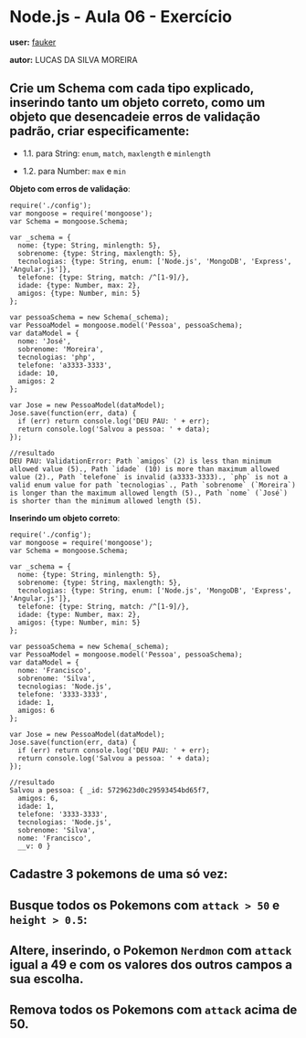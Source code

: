 # Node.js - Aula 06 - Exercício

**user:** [fauker](http://github.com/fauker)

**autor:** LUCAS DA SILVA MOREIRA


## Crie um Schema com cada tipo explicado, inserindo tanto um objeto correto, como um objeto que desencadeie erros de validação padrão, criar especificamente:

* 1.1. para String: `enum`, `match`, `maxlength` e `minlength`

* 1.2.  para Number: `max` e `min`

**Objeto com erros de validação**:

```
require('./config');
var mongoose = require('mongoose');
var Schema = mongoose.Schema;

var _schema = {
  nome: {type: String, minlength: 5},
  sobrenome: {type: String, maxlength: 5},
  tecnologias: {type: String, enum: ['Node.js', 'MongoDB', 'Express', 'Angular.js']},
  telefone: {type: String, match: /^[1-9]/},
  idade: {type: Number, max: 2},
  amigos: {type: Number, min: 5}
};

var pessoaSchema = new Schema(_schema);
var PessoaModel = mongoose.model('Pessoa', pessoaSchema);
var dataModel = {
  nome: 'José',
  sobrenome: 'Moreira',
  tecnologias: 'php',
  telefone: 'a3333-3333',
  idade: 10,
  amigos: 2
};

var Jose = new PessoaModel(dataModel);
Jose.save(function(err, data) {
  if (err) return console.log('DEU PAU: ' + err);
  return console.log('Salvou a pessoa: ' + data);
});

//resultado
DEU PAU: ValidationError: Path `amigos` (2) is less than minimum allowed value (5)., Path `idade` (10) is more than maximum allowed value (2)., Path `telefone` is invalid (a3333-3333)., `php` is not a valid enum value for path `tecnologias`., Path `sobrenome` (`Moreira`) is longer than the maximum allowed length (5)., Path `nome` (`José`) is shorter than the minimum allowed length (5).
```

**Inserindo um objeto correto**:

```
require('./config');
var mongoose = require('mongoose');
var Schema = mongoose.Schema;

var _schema = {
  nome: {type: String, minlength: 5},
  sobrenome: {type: String, maxlength: 5},
  tecnologias: {type: String, enum: ['Node.js', 'MongoDB', 'Express', 'Angular.js']},
  telefone: {type: String, match: /^[1-9]/},
  idade: {type: Number, max: 2},
  amigos: {type: Number, min: 5}
};

var pessoaSchema = new Schema(_schema);
var PessoaModel = mongoose.model('Pessoa', pessoaSchema);
var dataModel = {
  nome: 'Francisco',
  sobrenome: 'Silva',
  tecnologias: 'Node.js',
  telefone: '3333-3333',
  idade: 1,
  amigos: 6
};

var Jose = new PessoaModel(dataModel);
Jose.save(function(err, data) {
  if (err) return console.log('DEU PAU: ' + err);
  return console.log('Salvou a pessoa: ' + data);
});

//resultado
Salvou a pessoa: { _id: 5729623d0c29593454bd65f7,
  amigos: 6,
  idade: 1,
  telefone: '3333-3333',
  tecnologias: 'Node.js',
  sobrenome: 'Silva',
  nome: 'Francisco',
  __v: 0 }
```

## Cadastre 3 pokemons **de uma só vez**:

## Busque **todos** os Pokemons com `attack > 50` e `height > 0.5`:

## Altere, **inserindo**, o Pokemon `Nerdmon` com `attack` igual a 49 e com os valores dos outros campos a sua escolha.

## Remova **todos** os Pokemons com `attack` **acima de 50**.
